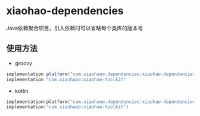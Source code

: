 # xiaohao-dependencies

Java依赖聚合项目，引入依赖时可以省略每个类库的版本号

## 使用方法

- groovy

```groovy
implementation platform("com.xiaohaoo.dependencies:xiaohao-dependencies:1.0.1")
implementation "com.xiaohaoo:xiaohao-toolkit"
```

- kotlin

```kotlin
implementation(platform("com.xiaohaoo.dependencies:xiaohao-dependencies:1.0.1"))
implementation("com.xiaohaoo:xiaohao-toolkit")
```
